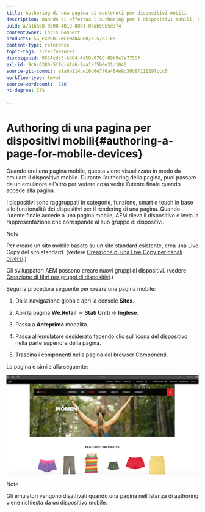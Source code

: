 ```yaml
---
title: Authoring di una pagina di contenuti per dispositivi mobili
description: Quando si effettua l’authoring per i dispositivi mobili, è possibile alternare tra diversi emulatori per capire che cosa vedrà l’utente finale.
uuid: a7a1ba68-d608-4819-88d1-0dab5955d3f4
contentOwner: Chris Bohnert
products: SG_EXPERIENCEMANAGER/6.5/SITES
content-type: reference
topic-tags: site-features
discoiquuid: 9554cdb3-b604-4d50-9760-89b9e7a7755f
exl-id: 9c6c6386-5ffd-4fa6-9aa1-f5b0e31d1046
source-git-commit: e1a0b114ce16d0e7f6a464e9d30b8f111297bcc6
workflow-type: tm+mt
source-wordcount: '226'
ht-degree: 27%

---
```


# Authoring di una pagina per dispositivi mobili{#authoring-a-page-for-mobile-devices}

Quando crei una pagina mobile, questa viene visualizzata in modo da emulare il dispositivo mobile. Durante l’authoring della pagina, puoi passare da un emulatore all’altro per vedere cosa vedrà l’utente finale quando accede alla pagina.

I dispositivi sono raggruppati in categorie, funzione, smart e touch in base alle funzionalità dei dispositivi per il rendering di una pagina. Quando l’utente finale accede a una pagina mobile, AEM rileva il dispositivo e invia la rappresentazione che corrisponde al suo gruppo di dispositivi.

>[!NOTE]
>
>Per creare un sito mobile basato su un sito standard esistente, crea una Live Copy del sito standard. (vedere [Creazione di una Live Copy per canali diversi](/help/sites-administering/msm-livecopy.md).)
>
>Gli sviluppatori AEM possono creare nuovi gruppi di dispositivi. (vedere [Creazione di filtri per gruppi di dispositivi](/help/sites-developing/groupfilters.md).)

Segui la procedura seguente per creare una pagina mobile:

1. Dalla navigazione globale apri la console **Sites**.
1. Apri la pagina **We.Retail** -> **Stati Uniti** -> **Inglese**.

1. Passa a **Anteprima** modalità.
1. Passa all’emulatore desiderato facendo clic sull’icona del dispositivo nella parte superiore della pagina.
1. Trascina i componenti nella pagina dal browser Componenti.

La pagina è simile alla seguente:

![mobileipademu](assets/mobileipademu.png)

>[!NOTE]
>
>Gli emulatori vengono disattivati quando una pagina nell’istanza di authoring viene richiesta da un dispositivo mobile.
